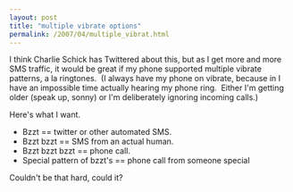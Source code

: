 ```yaml
---
layout: post
title: "multiple vibrate options"
permalink: /2007/04/multiple_vibrat.html
---
```


<p>I think Charlie Schick has Twittered about this, but as I get more and more SMS traffic, it would be great if my phone supported multiple vibrate patterns, a la ringtones.&nbsp; (I always have my phone on vibrate, because in I have an impossible time actually hearing my phone ring.&nbsp; Either I'm getting older (speak up, sonny) or I'm deliberately ignoring incoming calls.)</p>

<p>Here's what I want.</p>

<ul><li>Bzzt == twitter or other automated SMS.</li>

<li>Bzzt bzzt == SMS from an actual human.</li>

<li>Bzzt bzzt bzzt == phone call.</li>

<li>Special pattern of bzzt's == phone call from someone special</li></ul>

<p>Couldn't be that hard, could it?</p>


